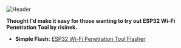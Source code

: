 ![Header](Images/cmheader.png)
<br>



  <b>Thought I'd make it easy for those wanting to try out ESP32 Wi-Fi Penetration Tool by risinek.</b> 
- **Simple Flash:** <a href=https://atomnft.github.io/ESP32-Wi-Fi-Penetration-Tool/flash0.html>ESP32 Wi-Fi Penetration Tool Flasher</a>